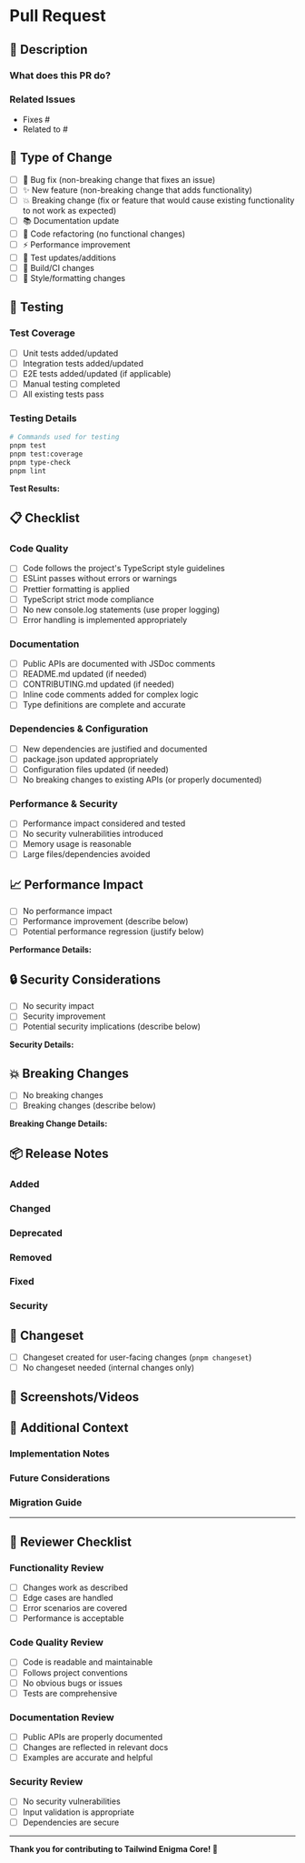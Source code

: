 # Pull Request

## 📝 Description

<!-- Provide a clear and concise description of your changes -->

### What does this PR do?

<!-- Describe the changes you made and why -->

### Related Issues

<!-- Link any related issues using keywords like "Fixes #123", "Closes #456", or "Related to #789" -->

- Fixes #
- Related to #

## 🔄 Type of Change

<!-- Check all that apply -->

- [ ] 🐛 Bug fix (non-breaking change that fixes an issue)
- [ ] ✨ New feature (non-breaking change that adds functionality)
- [ ] 💥 Breaking change (fix or feature that would cause existing functionality to not work as expected)
- [ ] 📚 Documentation update
- [ ] 🔧 Code refactoring (no functional changes)
- [ ] ⚡ Performance improvement
- [ ] 🧪 Test updates/additions
- [ ] 🔨 Build/CI changes
- [ ] 🎨 Style/formatting changes

## 🧪 Testing

### Test Coverage

- [ ] Unit tests added/updated
- [ ] Integration tests added/updated
- [ ] E2E tests added/updated (if applicable)
- [ ] Manual testing completed
- [ ] All existing tests pass

### Testing Details

<!-- Describe how you tested your changes -->

```bash
# Commands used for testing
pnpm test
pnpm test:coverage
pnpm type-check
pnpm lint
```

**Test Results:**

<!-- Include relevant test results, coverage reports, or screenshots -->

## 📋 Checklist

### Code Quality

- [ ] Code follows the project's TypeScript style guidelines
- [ ] ESLint passes without errors or warnings
- [ ] Prettier formatting is applied
- [ ] TypeScript strict mode compliance
- [ ] No new console.log statements (use proper logging)
- [ ] Error handling is implemented appropriately

### Documentation

- [ ] Public APIs are documented with JSDoc comments
- [ ] README.md updated (if needed)
- [ ] CONTRIBUTING.md updated (if needed)
- [ ] Inline code comments added for complex logic
- [ ] Type definitions are complete and accurate

### Dependencies & Configuration

- [ ] New dependencies are justified and documented
- [ ] package.json updated appropriately
- [ ] Configuration files updated (if needed)
- [ ] No breaking changes to existing APIs (or properly documented)

### Performance & Security

- [ ] Performance impact considered and tested
- [ ] No security vulnerabilities introduced
- [ ] Memory usage is reasonable
- [ ] Large files/dependencies avoided

## 📈 Performance Impact

<!-- If your changes affect performance, please describe the impact -->

- [ ] No performance impact
- [ ] Performance improvement (describe below)
- [ ] Potential performance regression (justify below)

**Performance Details:**

<!-- Include benchmarks, measurements, or analysis if applicable -->

## 🔒 Security Considerations

<!-- Check all that apply -->

- [ ] No security impact
- [ ] Security improvement
- [ ] Potential security implications (describe below)

**Security Details:**

<!-- Describe any security considerations or improvements -->

## 💥 Breaking Changes

<!-- If this PR introduces breaking changes, describe them here -->

- [ ] No breaking changes
- [ ] Breaking changes (describe below)

**Breaking Change Details:**

<!-- Describe what breaks and how users should migrate -->

## 📦 Release Notes

<!-- Provide a summary for the changelog/release notes -->

### Added

<!-- New features -->

### Changed

<!-- Changes in existing functionality -->

### Deprecated

<!-- Soon-to-be removed features -->

### Removed

<!-- Removed features -->

### Fixed

<!-- Bug fixes -->

### Security

<!-- Security improvements -->

## 🔄 Changeset

<!-- For user-facing changes, confirm changeset creation -->

- [ ] Changeset created for user-facing changes (`pnpm changeset`)
- [ ] No changeset needed (internal changes only)

## 📸 Screenshots/Videos

<!-- If applicable, add screenshots or videos to help explain your changes -->

## 🧩 Additional Context

<!-- Add any other context about the PR here -->

### Implementation Notes

<!-- Explain any implementation decisions, trade-offs, or architectural choices -->

### Future Considerations

<!-- Note any follow-up work or future improvements this enables -->

### Migration Guide

<!-- If this introduces breaking changes, provide migration instructions -->

---

## 📝 Reviewer Checklist

<!-- For reviewers - do not edit this section -->

### Functionality Review

- [ ] Changes work as described
- [ ] Edge cases are handled
- [ ] Error scenarios are covered
- [ ] Performance is acceptable

### Code Quality Review

- [ ] Code is readable and maintainable
- [ ] Follows project conventions
- [ ] No obvious bugs or issues
- [ ] Tests are comprehensive

### Documentation Review

- [ ] Public APIs are properly documented
- [ ] Changes are reflected in relevant docs
- [ ] Examples are accurate and helpful

### Security Review

- [ ] No security vulnerabilities
- [ ] Input validation is appropriate
- [ ] Dependencies are secure

---

**Thank you for contributing to Tailwind Enigma Core! 🎉**

<!--
Helpful links:
- [Contributing Guidelines](./CONTRIBUTING.md)
- [Code of Conduct](./CODE_OF_CONDUCT.md)
- [Development Setup](./CONTRIBUTING.md#development-environment-setup)
-->
